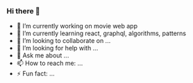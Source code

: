 ### Hi there 👋


- 🔭 I’m currently working on movie web app
- 🌱 I’m currently learning react, graphql, algorithms, patterns
- 👯 I’m looking to collaborate on ...
- 🤔 I’m looking for help with ...
- 💬 Ask me about ...
- 📫 How to reach me: ...
- ⚡ Fun fact: ...
